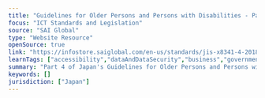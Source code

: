 ```yaml
---
title: "Guidelines for Older Persons and Persons with Disabilities - Part 4"
focus: "ICT Standards and Legislation"
source: "SAI Global"
type: "Website Resource"
openSource: true
link: "https://infostore.saiglobal.com/en-us/standards/jis-x8341-4-2018-633774_saig_jsa_jsa_2807067/"
learnTags: ["accessibility","dataAndDataSecurity","business","government","fairness","ict","disability","regulation","framework","telecommunications"]
summary: "Part 4 of Japan's Guidelines for Older Persons and Persons with Disabilities."
keywords: []
jurisdiction: ["Japan"]
---
```

